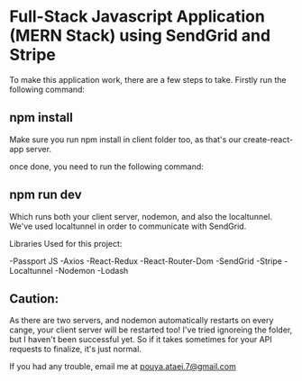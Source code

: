 # Full-Stack Javascript Application (MERN Stack) using SendGrid and Stripe

To make this application work, there are a few steps to take. Firstly run the following command: 

## npm install

Make sure you run npm install in client folder too, as that's our create-react-app server. 

once done, you need to run the following command: 

## npm run dev

Which runs both your client server, nodemon, and also the localtunnel. We've used localtunnel in order to communicate with SendGrid. 

Libraries Used for this project: 

-Passport JS
-Axios
-React-Redux
-React-Router-Dom
-SendGrid
-Stripe
-Localtunnel
-Nodemon
-Lodash

## Caution: 

As there are two servers, and nodemon automatically restarts on every cange, your client server will be restarted too! I've tried ignoreing the folder, but I haven't been successful yet. So if it takes sometimes for your API requests to finalize, it's just normal.

If you had any trouble, email me at pouya.ataei.7@gmail.com
